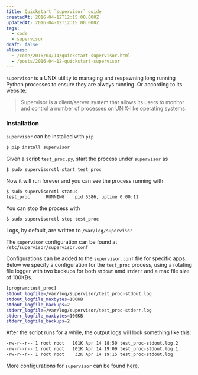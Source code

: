 ```yaml
---
title: Quickstart `supervisor` guide
createdAt: 2016-04-12T12:15:00.000Z
updatedAt: 2016-04-12T12:15:00.000Z
tags:
  - code
  - supervisor
draft: false
aliases:
  - /code/2016/04/14/quickstart-supervisor.html
  - /posts/2016-04-12-quickstart-supervisor
---
```


`supervisor` is a UNIX utility to managing and respawning long running Python processes to ensure they are always running. Or according to its website:

> Supervisor is a client/server system that allows its users to monitor and control a number of processes on UNIX-like operating systems.

### Installation

`supervisor` can be installed with `pip`

```sh
$ pip install supervisor
```

Given a script `test_proc.py`, start the process under `supervisor` as

```sh
$ sudo supervisorctl start test_proc
```

Now it will run forever and you can see the process running with

```sh
$ sudo supervisorctl status
test_proc      RUNNING    pid 5586, uptime 0:00:11
```

You can stop the process with

```sh
$ sudo supervisorctl stop test_proc
```

Logs, by default, are written to `/var/log/supervisor`

The `supervisor` configuration can be found at `/etc/supervisor/supervisor.conf`

Configurations can be added to the `supervisor.conf` file for specific apps. Below we specify a configuration for the `test_proc` process, using a rotating file logger with two backups for both `stdout` amd `stderr` and a max file size of 100KBs.

```sh
[program:test_proc]
stdout_logfile=/var/log/supervisor/test_proc-stdout.log
stdout_logfile_maxbytes=100KB
stdout_logfile_backups=2
stderr_logfile=/var/log/supervisor/test_proc-stderr.log
stderr_logfile_maxbytes=100KB
stderr_logfile_backups=2
```

After the script runs for a while, the output logs will look something like this:

```sh
-rw-r--r-- 1 root root   101K Apr 14 18:50 test_proc-stdout.log.2
-rw-r--r-- 1 root root   101K Apr 14 19:09 test_proc-stdout.log.1
-rw-r--r-- 1 root root    32K Apr 14 19:15 test_proc-stdout.log
```

More configurations for `supervisor` can be found [here](http://supervisord.org/configuration.html#program-x-section-example).
